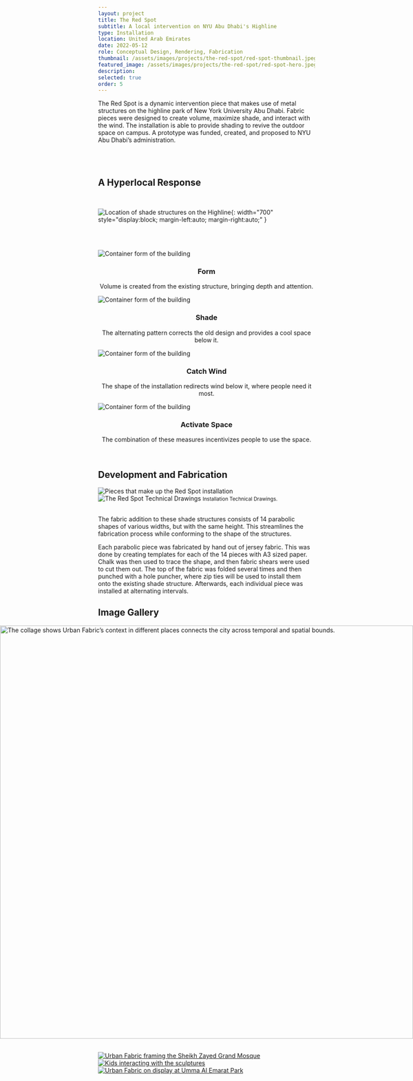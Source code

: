 ```yaml
---
layout: project
title: The Red Spot
subtitle: A local intervention on NYU Abu Dhabi's Highline
type: Installation
location: United Arab Emirates
date: 2022-05-12
role: Conceptual Design, Rendering, Fabrication
thumbnail: /assets/images/projects/the-red-spot/red-spot-thumbnail.jpeg
featured_image: /assets/images/projects/the-red-spot/red-spot-hero.jpeg
description: 
selected: true
order: 5
---
```


The Red Spot is a dynamic intervention piece that makes use of metal structures on the highline park of New York University Abu Dhabi. Fabric pieces were designed to create volume, maximize shade, and interact with the wind. The installation is able to provide shading to revive the outdoor space on campus. A prototype was funded, created, and proposed to NYU Abu Dhabi’s administration.

<br><br>
## A Hyperlocal Response
<br>

 ![Location of shade structures on the Highline](/assets/images/projects/the-red-spot/red-spot-highline.png){: width="700" style="display:block; margin-left:auto; margin-right:auto;" }

<br><br>

  <div class="content-row">
  <!-- <div class="content-col" style="flex: 1 1 0;">
    <img src="/assets/images/projects/the-red-spot/diagram1.jpeg" alt="Container form of the building" class="equal-height-img">
    <br> <h3 style="text-align: center;"> Too Hot </h3>
    <p style="text-align: center;">
    Originally designed for plants to grow on, they became too hot in the day.</p>
  </div>
  <div class="content-col" style="flex: 1 1 0;">
    <img src="/assets/images/projects/the-red-spot/diagram2.jpeg" alt="Container form of the building" class="equal-height-img">
    <br> <h3 style="text-align: center;"> Bad Shading </h3>
    <p style="text-align: center;">
    Meant to provide shading to benches and paths, but its grilled design is inadequate. </p>
  </div> -->
  <div class="content-col" style="flex: 1 1 0;">
    <img src="/assets/images/projects/the-red-spot/diagram3.jpeg" alt="Container form of the building" class="equal-height-img">
    <br> <h3 style="text-align: center;"> Form </h3>
    <p style="text-align: center;">
    Volume is created from the existing structure, bringing depth and attention. </p>
  </div>
  <div class="content-col" style="flex: 1 1 0;">
    <img src="/assets/images/projects/the-red-spot/diagram4.jpeg" alt="Container form of the building" class="equal-height-img">
    <br> <h3 style="text-align: center;"> Shade </h3>
    <p style="text-align: center;">
    The alternating pattern corrects the old design and provides a cool space below it. </p>
  </div>
  <div class="content-col" style="flex: 1 1 0;">
    <img src="/assets/images/projects/the-red-spot/diagram5.jpeg" alt="Container form of the building" class="equal-height-img">
    <br> <h3 style="text-align: center;"> Catch Wind </h3>
    <p style="text-align: center;">
    The shape of the installation redirects wind below it, where people need it most. </p>
  </div>
  <div class="content-col" style="flex: 1 1 0;">
    <img src="/assets/images/projects/the-red-spot/diagram6.jpeg" alt="Container form of the building" class="equal-height-img">
    <br> <h3 style="text-align: center;"> Activate Space </h3>
    <p style="text-align: center;">
    The combination of these measures incentivizes people to use the space. </p>
  </div>
</div>
<br>

## Development and Fabrication

<div class="content-row">
  <div class="content-col" style="flex: 1 1 0;">
    <img src="/assets/images/projects/the-red-spot/red-spot-pieces.png" alt="Pieces that make up the Red Spot installation">
  </div>
  <div class="content-col" style="flex: 1 1 0;">
    <img src="/assets/images/projects/the-red-spot/red-spot-drawings.png" alt="The Red Spot Technical Drawings">
    <small> Installation Technical Drawings. </small> <br><br>
    <p> The fabric addition to these shade structures consists of 14 parabolic shapes of various widths, but with the same height. This streamlines the fabrication process while conforming to the shape of the structures. </p>
    <p>
    Each parabolic piece was fabricated by hand out of jersey fabric. This was done by creating templates for each of the 14 pieces with A3 sized paper. Chalk was then used to trace the shape, and then fabric shears were used to cut them out. The top of the fabric was folded several times and then punched with a hole puncher, where zip ties will be used to install them onto the existing shade structure. Afterwards, each individual piece was installed at alternating intervals. </p>
  </div>
</div>

## Image Gallery

<!-- NEED TO DESATURATE PHOTOS!! -->
<img src="/assets/images/projects/the-red-spot/RedSpot-2.jpg"
     alt="The collage shows Urban Fabric’s context in different places connects the city across temporal and spatial bounds."
     style="display: block; width: 100vw; max-width: 100vw; margin-left: 50%; transform: translateX(-50%); height: auto;" />
<br>

<div class="gallery-grid">
  <a href="/assets/images/projects/the-red-spot/RedSpot.jpg" class="glightbox" data-gallery="project-gallery">
    <img src="/assets/images/projects/the-red-spot/RedSpot.jpg" alt="Urban Fabric framing the Sheikh Zayed Grand Mosque">
  </a>
  <a href="/assets/images/projects/the-red-spot/RedSpot-4.jpg" class="glightbox" data-gallery="project-gallery">
    <img src="/assets/images/projects/the-red-spot/RedSpot-4.jpg" alt="Kids interacting with the sculptures">
  </a>
  <a href="/assets/images/projects/the-red-spot/RedSpot-3.jpg" class="glightbox" data-gallery="project-gallery">
    <img src="/assets/images/projects/the-red-spot/RedSpot-3.jpg" alt="Urban Fabric on display at Umma Al Emarat Park">
  </a>
  <!-- Add more images as needed -->
</div>



<script>
  lightGallery(document.getElementById('project-gallery'), {
    plugins: [lgZoom, lgThumbnail],
    speed: 400,
    download: false,
    thumbnail: true
  });
</script>